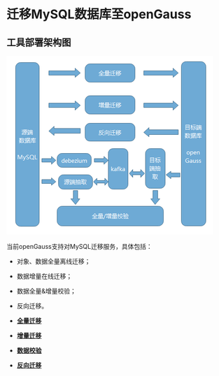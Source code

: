 # 迁移MySQL数据库至openGauss<a name="ZH-CN_TOPIC_0000001347132520"></a>

## 工具部署架构图<a name="section12438813102615"></a>

![](figures/zh-cn_image_0000001368504658.png)

当前openGauss支持对MySQL迁移服务，具体包括：

-   对象、数据全量离线迁移；
-   数据增量在线迁移；
-   数据全量&增量校验；
-   反向迁移。

-   **[全量迁移](全量迁移.md)**

-   **[增量迁移](增量迁移.md)**

-   **[数据校验](数据校验.md)**

-   **[反向迁移](反向迁移.md)**
